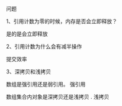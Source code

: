 问题

1、引用计数为零的时候，内存是否会立即释放？

是的是会立即释放



2、引用计数为什么会有减半操作

提交效率



3、深拷贝和浅拷贝

数组是强引用还是弱引用。      强引用

数组集合内对象是深拷贝还是浅拷贝 .     浅拷贝





